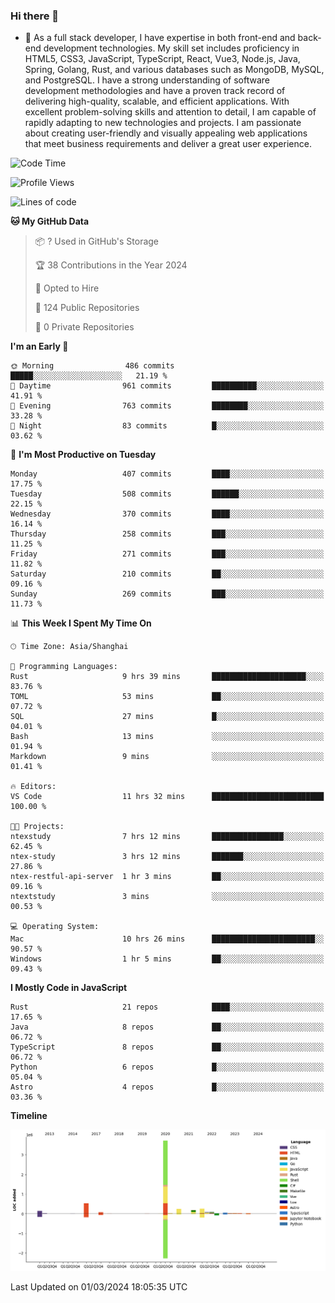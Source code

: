 ### Hi there 👋

- 🌱 As a full stack developer, I have expertise in both front-end and back-end development technologies. My skill set includes proficiency in HTML5, CSS3, JavaScript, TypeScript, React, Vue3, Node.js, Java, Spring, Golang, Rust, and various databases such as MongoDB, MySQL, and PostgreSQL. I have a strong understanding of software development methodologies and have a proven track record of delivering high-quality, scalable, and efficient applications. With excellent problem-solving skills and attention to detail, I am capable of rapidly adapting to new technologies and projects. I am passionate about creating user-friendly and visually appealing web applications that meet business requirements and deliver a great user experience.

<!--START_SECTION:waka-->
![Code Time](http://img.shields.io/badge/Code%20Time-1%2C192%20hrs%2041%20mins-blue)

![Profile Views](http://img.shields.io/badge/Profile%20Views-0-blue)

![Lines of code](https://img.shields.io/badge/From%20Hello%20World%20I%27ve%20Written-5.6%20million%20lines%20of%20code-blue)

**🐱 My GitHub Data** 

> 📦 ? Used in GitHub's Storage 
 > 
> 🏆 38 Contributions in the Year 2024
 > 
> 💼 Opted to Hire
 > 
> 📜 124 Public Repositories 
 > 
> 🔑 0 Private Repositories 
 > 
**I'm an Early 🐤** 

```text
🌞 Morning                486 commits         █████░░░░░░░░░░░░░░░░░░░░   21.19 % 
🌆 Daytime                961 commits         ██████████░░░░░░░░░░░░░░░   41.91 % 
🌃 Evening                763 commits         ████████░░░░░░░░░░░░░░░░░   33.28 % 
🌙 Night                  83 commits          █░░░░░░░░░░░░░░░░░░░░░░░░   03.62 % 
```
📅 **I'm Most Productive on Tuesday** 

```text
Monday                   407 commits         ████░░░░░░░░░░░░░░░░░░░░░   17.75 % 
Tuesday                  508 commits         ██████░░░░░░░░░░░░░░░░░░░   22.15 % 
Wednesday                370 commits         ████░░░░░░░░░░░░░░░░░░░░░   16.14 % 
Thursday                 258 commits         ███░░░░░░░░░░░░░░░░░░░░░░   11.25 % 
Friday                   271 commits         ███░░░░░░░░░░░░░░░░░░░░░░   11.82 % 
Saturday                 210 commits         ██░░░░░░░░░░░░░░░░░░░░░░░   09.16 % 
Sunday                   269 commits         ███░░░░░░░░░░░░░░░░░░░░░░   11.73 % 
```


📊 **This Week I Spent My Time On** 

```text
🕑︎ Time Zone: Asia/Shanghai

💬 Programming Languages: 
Rust                     9 hrs 39 mins       █████████████████████░░░░   83.76 % 
TOML                     53 mins             ██░░░░░░░░░░░░░░░░░░░░░░░   07.72 % 
SQL                      27 mins             █░░░░░░░░░░░░░░░░░░░░░░░░   04.01 % 
Bash                     13 mins             ░░░░░░░░░░░░░░░░░░░░░░░░░   01.94 % 
Markdown                 9 mins              ░░░░░░░░░░░░░░░░░░░░░░░░░   01.41 % 

🔥 Editors: 
VS Code                  11 hrs 32 mins      █████████████████████████   100.00 % 

🐱‍💻 Projects: 
ntexstudy                7 hrs 12 mins       ████████████████░░░░░░░░░   62.45 % 
ntex-study               3 hrs 12 mins       ███████░░░░░░░░░░░░░░░░░░   27.86 % 
ntex-restful-api-server  1 hr 3 mins         ██░░░░░░░░░░░░░░░░░░░░░░░   09.16 % 
ntextstudy               3 mins              ░░░░░░░░░░░░░░░░░░░░░░░░░   00.53 % 

💻 Operating System: 
Mac                      10 hrs 26 mins      ███████████████████████░░   90.57 % 
Windows                  1 hr 5 mins         ██░░░░░░░░░░░░░░░░░░░░░░░   09.43 % 
```

**I Mostly Code in JavaScript** 

```text
Rust                     21 repos            ████░░░░░░░░░░░░░░░░░░░░░   17.65 % 
Java                     8 repos             ██░░░░░░░░░░░░░░░░░░░░░░░   06.72 % 
TypeScript               8 repos             ██░░░░░░░░░░░░░░░░░░░░░░░   06.72 % 
Python                   6 repos             █░░░░░░░░░░░░░░░░░░░░░░░░   05.04 % 
Astro                    4 repos             █░░░░░░░░░░░░░░░░░░░░░░░░   03.36 % 
```



**Timeline**

![Lines of Code chart](https://raw.githubusercontent.com/elton/elton/main/assets/bar_graph.png)


 Last Updated on 01/03/2024 18:05:35 UTC
<!--END_SECTION:waka-->

<!--
**elton/elton** is a ✨ _special_ ✨ repository because its `README.md` (this file) appears on your GitHub profile.

Here are some ideas to get you started:

- 🔭 I’m currently working on ...
- 🌱 I’m currently learning ...
- 👯 I’m looking to collaborate on ...
- 🤔 I’m looking for help with ...
- 💬 Ask me about ...
- 📫 How to reach me: ...
- 😄 Pronouns: ...
- ⚡ Fun fact: ...
-->
